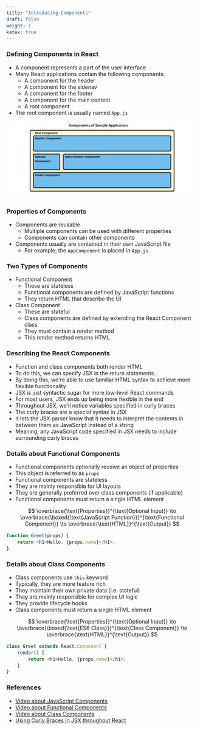 ```yaml
---
title: "Introducing Components"
draft: false
weight: 1
katex: true
---
```


### Defining Components in React
- A component represents a part of the user interface
- Many React applications contain the following components:
	- A component for the header
	- A component for the sidenav
	- A component for the footer
	- A component for the main content
	- A root component
- The root component is usually named `App.js`

![ReactComponent](../../../img/reactcomponent.svg)

### Properties of Components
- Components are reusable
	- Multiple components can be used with different properties
	- Components can contain other components
- Components usually are contained in their own JavaScript file
	- For example, the `AppComponent` is placed in `App.js`

### Two Types of Components
- Functional Component
	- These are stateless
	- Functional components are defined by JavaScript functions
	- They return HTML that describe the UI
- Class Component
	- These are stateful
	- Class components are defined by extending the React Component class
	- They must contain a render method
	- This render method returns HTML

### Describing the React Components
- Function and class components both render HTML
- To do this, we can specify JSX in the return statements
- By doing this, we're able to use familiar HTML syntax to achieve more flexible functionality
- JSX is just syntactic sugar for more low-level React commands
- For most users, JSX ends up being more flexible in the end
- Throughout JSX, we'll notice variables specified in curly braces
- The curly braces are a special syntax in JSX
- It lets the JSX parser know that it needs to interpret the contents in between them as JavaScript instead of a string
- Meaning, any JavaScript code specified in JSX needs to include surrounding curly braces

### Details about Functional Components
- Functional components optionally receive an object of properties
- This object is referred to as `props`
- Functional components are stateless
- They are mainly responsible for UI layouts
- They are generally preferred over class components (if applicable)
- Functional components must return a single HTML element

$$
\overbrace{\text{Properties}}^{\text{Optional Input}} \to \overbrace{\boxed{\text{JavaScript Function}}}^{\text{Functional Component}} \to \overbrace{\text{HTML}}^{\text{Output}}
$$

```js
function Greet(props) {
    return <h1>Hello, {props.name}</h1>;
}
```

### Details about Class Components
- Class components use `this` keyword
- Typically, they are more feature rich
- They maintain their own private data (i.e. stateful)
- They are mainly responsible for complex UI logic
- They provide lifecycle hooks
- Class components must return a single HTML element

$$
\overbrace{\text{Properties}}^{\text{Optional Input}} \to \overbrace{\boxed{\text{ES6 Class}}}^{\text{Class Component}} \to \overbrace{\text{HTML}}^{\text{Output}}
$$

```js
class Greet extends React.Component {
    render() {
        return <h1>Hello, {props.name}</h1>;
    }
}
```

### References
- [Video about JavaScript Components](https://www.youtube.com/watch?v=Y2hgEGPzTZY&list=PLC3y8-rFHvwgg3vaYJgHGnModB54rxOk3&index=4)
- [Video about Functional Components](https://www.youtube.com/watch?v=Cla1WwguArA&list=PLC3y8-rFHvwgg3vaYJgHGnModB54rxOk3&index=5)
- [Video about Class Components](https://www.youtube.com/watch?v=lnV34uLEzis&list=PLC3y8-rFHvwgg3vaYJgHGnModB54rxOk3&index=6)
- [Using Curly Braces in JSX throughout React](https://stackoverflow.com/a/43904857/12777044)
